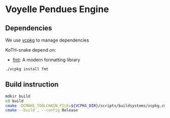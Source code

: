 # Voyelle Pendues Engine

## Dependencies

We use [vcpkg](https://github.com/Microsoft/vcpkg) to manage dependencies

KoTH-snake depend on:
- [fmt](https://fmt.dev/latest/index.html): A modern formatting library

```
./vcpkg install fmt
```

## Build instruction

```bash
mdkir build
cd build
cmake -DCMAKE_TOOLCHAIN_FILE=${VCPKG_DIR}/scripts/buildsystems/vcpkg.cmake ..
cmake --build . --config Release
```
